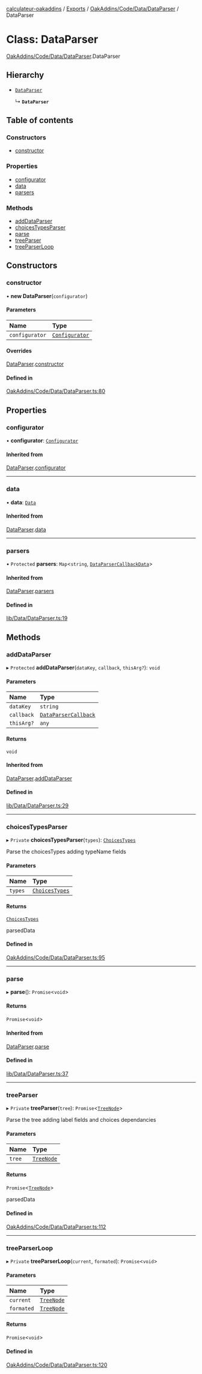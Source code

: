 [calculateur-oakaddins](../README.md) / [Exports](../modules.md) / [OakAddins/Code/Data/DataParser](../modules/oakaddins_code_data_dataparser.md) / DataParser

# Class: DataParser

[OakAddins/Code/Data/DataParser](../modules/oakaddins_code_data_dataparser.md).DataParser

## Hierarchy

- [`DataParser`](lib_data_dataparser.dataparser.md)

  ↳ **`DataParser`**

## Table of contents

### Constructors

- [constructor](oakaddins_code_data_dataparser.dataparser.md#constructor)

### Properties

- [configurator](oakaddins_code_data_dataparser.dataparser.md#configurator)
- [data](oakaddins_code_data_dataparser.dataparser.md#data)
- [parsers](oakaddins_code_data_dataparser.dataparser.md#parsers)

### Methods

- [addDataParser](oakaddins_code_data_dataparser.dataparser.md#adddataparser)
- [choicesTypesParser](oakaddins_code_data_dataparser.dataparser.md#choicestypesparser)
- [parse](oakaddins_code_data_dataparser.dataparser.md#parse)
- [treeParser](oakaddins_code_data_dataparser.dataparser.md#treeparser)
- [treeParserLoop](oakaddins_code_data_dataparser.dataparser.md#treeparserloop)

## Constructors

### constructor

• **new DataParser**(`configurator`)

#### Parameters

| Name | Type |
| :------ | :------ |
| `configurator` | [`Configurator`](lib_configurator.configurator.md) |

#### Overrides

[DataParser](lib_data_dataparser.dataparser.md).[constructor](lib_data_dataparser.dataparser.md#constructor)

#### Defined in

[OakAddins/Code/Data/DataParser.ts:80](https://github.com/P0ulpy/Configurateur-OakAddins/blob/6c35e95/src/OakAddins/Code/Data/DataParser.ts#L80)

## Properties

### configurator

• **configurator**: [`Configurator`](lib_configurator.configurator.md)

#### Inherited from

[DataParser](lib_data_dataparser.dataparser.md).[configurator](lib_data_dataparser.dataparser.md#configurator)

___

### data

• **data**: [`Data`](../modules/lib_configurator.md#data)

#### Inherited from

[DataParser](lib_data_dataparser.dataparser.md).[data](lib_data_dataparser.dataparser.md#data)

___

### parsers

• `Protected` **parsers**: `Map`<`string`, [`DataParserCallbackData`](../modules/lib_data_dataparser.md#dataparsercallbackdata)\>

#### Inherited from

[DataParser](lib_data_dataparser.dataparser.md).[parsers](lib_data_dataparser.dataparser.md#parsers)

#### Defined in

[lib/Data/DataParser.ts:19](https://github.com/P0ulpy/Configurateur-OakAddins/blob/6c35e95/src/lib/Data/DataParser.ts#L19)

## Methods

### addDataParser

▸ `Protected` **addDataParser**(`dataKey`, `callback`, `thisArg?`): `void`

#### Parameters

| Name | Type |
| :------ | :------ |
| `dataKey` | `string` |
| `callback` | [`DataParserCallback`](../modules/lib_data_dataparser.md#dataparsercallback) |
| `thisArg?` | `any` |

#### Returns

`void`

#### Inherited from

[DataParser](lib_data_dataparser.dataparser.md).[addDataParser](lib_data_dataparser.dataparser.md#adddataparser)

#### Defined in

[lib/Data/DataParser.ts:29](https://github.com/P0ulpy/Configurateur-OakAddins/blob/6c35e95/src/lib/Data/DataParser.ts#L29)

___

### choicesTypesParser

▸ `Private` **choicesTypesParser**(`types`): [`ChoicesTypes`](../modules/oakaddins_code_data_dataparser.md#choicestypes)

Parse the choicesTypes adding typeName fields

#### Parameters

| Name | Type |
| :------ | :------ |
| `types` | [`ChoicesTypes`](../modules/oakaddins_code_data_dataparser.md#choicestypes) |

#### Returns

[`ChoicesTypes`](../modules/oakaddins_code_data_dataparser.md#choicestypes)

parsedData

#### Defined in

[OakAddins/Code/Data/DataParser.ts:95](https://github.com/P0ulpy/Configurateur-OakAddins/blob/6c35e95/src/OakAddins/Code/Data/DataParser.ts#L95)

___

### parse

▸ **parse**(): `Promise`<`void`\>

#### Returns

`Promise`<`void`\>

#### Inherited from

[DataParser](lib_data_dataparser.dataparser.md).[parse](lib_data_dataparser.dataparser.md#parse)

#### Defined in

[lib/Data/DataParser.ts:37](https://github.com/P0ulpy/Configurateur-OakAddins/blob/6c35e95/src/lib/Data/DataParser.ts#L37)

___

### treeParser

▸ `Private` **treeParser**(`tree`): `Promise`<[`TreeNode`](../modules/oakaddins_code_data_dataparser.md#treenode)\>

Parse the tree adding label fields and choices dependancies

#### Parameters

| Name | Type |
| :------ | :------ |
| `tree` | [`TreeNode`](../modules/oakaddins_code_data_dataparser.md#treenode) |

#### Returns

`Promise`<[`TreeNode`](../modules/oakaddins_code_data_dataparser.md#treenode)\>

parsedData

#### Defined in

[OakAddins/Code/Data/DataParser.ts:112](https://github.com/P0ulpy/Configurateur-OakAddins/blob/6c35e95/src/OakAddins/Code/Data/DataParser.ts#L112)

___

### treeParserLoop

▸ `Private` **treeParserLoop**(`current`, `formated`): `Promise`<`void`\>

#### Parameters

| Name | Type |
| :------ | :------ |
| `current` | [`TreeNode`](../modules/oakaddins_code_data_dataparser.md#treenode) |
| `formated` | [`TreeNode`](../modules/oakaddins_code_data_dataparser.md#treenode) |

#### Returns

`Promise`<`void`\>

#### Defined in

[OakAddins/Code/Data/DataParser.ts:120](https://github.com/P0ulpy/Configurateur-OakAddins/blob/6c35e95/src/OakAddins/Code/Data/DataParser.ts#L120)
